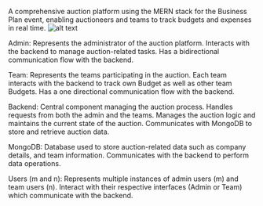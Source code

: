 A comprehensive auction platform using the MERN stack for the Business Plan event, enabling auctioneers 
and teams to track budgets and expenses in real time.
![alt text](https://i.postimg.cc/0jkFRC1h/Auction-Arena-Diagram.png)

Admin:
Represents the administrator of the auction platform.
Interacts with the backend to manage auction-related tasks.
Has a bidirectional communication flow with the backend.

Team:
Represents the teams participating in the auction.
Each team interacts with the backend to track own Budget as well as other team Budgets.
Has a one directional communication flow with the backend.

Backend:
Central component managing the auction process.
Handles requests from both the admin and the teams.
Manages the auction logic and maintains the current state of the auction.
Communicates with MongoDB to store and retrieve auction data.

MongoDB:
Database used to store auction-related data such as company details, and team information.
Communicates with the backend to perform data operations.

Users (m and n):
Represents multiple instances of admin users (m) and team users (n).
Interact with their respective interfaces (Admin or Team) which communicate with the backend.
